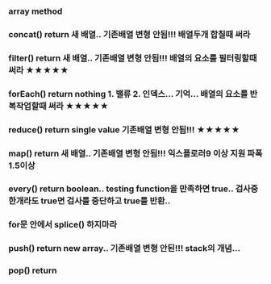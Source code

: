 ### array method

### concat() return 새 배열.. 기존배열 변형 안됨!!! 배열두개 합칠때 써라

### filter() return 새 배열.. 기존배열 변형 안됨!!! 배열의 요소를 필터링할때 써라 ★★★★★

### forEach() return nothing 1. 밸류 2. 인덱스... 기억... 배열의 요소를 반복작업할때 써라 ★★★★★

### reduce() return single value 기존배열 변형 안됨!!! ★★★★★

### map() return 새 배열.. 기존배열 변형 안됨!!! 익스플로러9 이상 지원 파폭 1.5이상

### every() return boolean.. testing function을 만족하면 true.. 검사중 한개라도 true면 검사를 중단하고 true를 반환..

### for문 안에서 splice() 하지마라

### push() return new array.. 기존배열 변형 안된!!! stack의 개념...

### pop() return 

